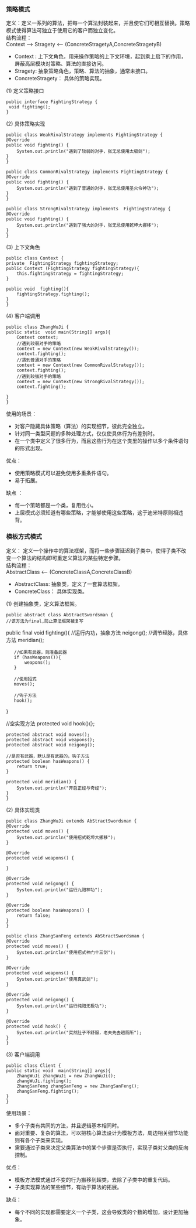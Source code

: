 ### 策略模式 
定义：定义一系列的算法，把每一个算法封装起来，并且使它们可相互替换。策略模式使得算法可独立于使用它的客户而独立变化。  
结构流程：    
Context --> Stragety  <-- (ConcreteStragetyA,ConcreteStragetyB)  
  
* Context : 上下文角色，用来操作策略的上下文环境，起到乘上启下的作用，屏蔽高层模块对策略、算法的直接访问。  
* Stragety: 抽象策略角色，策略、算法的抽象，通常未接口。  
* ConcreteStragety： 具体的策略实现。    
  
(1) 定义策略接口  
  
	public interface FightingStrategy {
     void fighting();
	}  
(2) 具体策略实现  
	   
	public class WeakRivalStrategy implements FightingStrategy {
    @Override
    public void fighting() {
        System.out.println("遇到了较弱的对手，张无忌使用太极剑");
    }
	}   

	public class CommonRivalStrategy implements FightingStrategy {
    @Override
    public void fighting() {
        System.out.println("遇到了普通的对手，张无忌使用圣火令神功");
    }
	}
	  
	public class StrongRivalStrategy implements  FightingStrategy {
    @Override
    public void fighting() {
        System.out.println("遇到了强大的对手，张无忌使用乾坤大挪移");
    }
	}  
(3) 上下文角色  
  
	public class Context {  
    private  FightingStrategy fightingStrategy;
    public Context (FightingStrategy fightingStrategy){
        this.fightingStrategy = fightingStrategy;
    }
    
    public void  fighting(){
        fightingStrategy.fighting();
    }
	}    
  
(4) 客户端调用  
  
	public class ZhangWuJi {
    public static  void main(String[] args){
        Context context;
        //遇到较弱对手的策略
        context = new Context(new WeakRivalStrategy());
        context.fighting();
        //遇到普通对手的策略
        context = new Context(new CommonRivalStrategy());
        context.fighting();
        //遇到较强对手的策略
        context = new Context(new StrongRivalStrategy());
        context.fighting();

    }
	}  
  
使用的场景： 
    
* 对客户隐藏具体策略（算法）的实现细节，彼此完全独立。  
* 针对同一类型问题的多种处理方式，仅仅使具体行为有差别时。  
* 在一个类中定义了很多行为，而且这些行为在这个类里的操作以多个条件语句的形式出现。  
  
优点：  
  
* 使用策略模式可以避免使用多重条件语句。  
* 易于拓展。  
  
缺点 ：  
  
* 每一个策略都是一个类，复用性小。  
* 上层模式必须知道有哪些策略，才能够使用这些策略，这于迪米特原则相违背。  
  
### 模板方式模式  
定义： 定义一个操作中的算法框架，而将一些步骤延迟到子类中，使得子类不改变一个算法的结构即可重定义算法的某些特定步骤。  
结构流程：   
AbstractClass  <-- (ConcreteClassA,ConcreteClassB)  
  
* AbstractClass: 抽象类，定义了一套算法框架。  
* ConcreteClass： 具体实现类。  
  
(1) 创建抽象类，定义算法框架。  
  
	public abstract class AbStractSwordsman {
    //该方法为final,防止算法框架被复写
   public final void  fighting(){
       //运行内功，抽象方法
       neigong();
       //调节经脉，具体方法
       meridian();

       //如果有武器，则准备武器
       if (hasWeapons()){
           weapons();
       }

       //使用招式
       moves();

       //钩子方法
       hook();


   }

   //空实现方法
    protected void hook(){};

    protected abstract void moves();
    protected abstract void weapons();
    protected abstract void neigong();

    //是否有武器，默认是有武器的，钩子方法
    protected boolean hasWeapons() {
        return true;
    }

    protected void meridian() {
        System.out.println("开启正经与奇经");
    }
	}  
   
(2) 具体实现类  
  
	public class ZhangWuJi extends AbStractSwordsman {
    @Override
    protected void moves() {
        System.out.println("使用招式乾坤大挪移");
    }

    @Override
    protected void weapons() {

    }

    @Override
    protected void neigong() {
        System.out.println("运行九阳神功");
    }

    @Override
    protected boolean hasWeapons() {
        return false;
    }
	}  
 	  
	public class ZhangSanFeng extends AbStractSwordsman {
    @Override
    protected void moves() {
        System.out.println("使用招式神门十三剑");
    }

    @Override
    protected void weapons() {
        System.out.println("使用真武剑");
    }

    @Override
    protected void neigong() {
        System.out.println("运行纯阳无极功");
    }

    @Override
    protected void hook() {
        System.out.println("突然肚子不舒服，老夫先去趟厕所");
    }
	}  
  
(3) 客户端调用  
  
	public class Client {
    public static void  main(String[] args){
        ZhangWuJi zhangWuJi = new ZhangWuJi();
        zhangWuJi.fighting();
        ZhangSanFeng zhangSanFeng = new ZhangSanFeng();
        zhangSanFeng.fighting();
    }
	}  
  
使用场景： 
  
* 多个子类有共同的方法，并且逻辑基本相同时。  
* 面对重要、复杂的算法，可以把核心算法设计为模板方法，周边相关细节功能则有各个子类来实现。  
* 需要通过子类来决定父类算法中的某个步骤是否执行，实现子类对父类的反向控制。  
  
优点： 
  
* 模板方法模式通过不变的行为搬移到超类，去除了子类中的重复代码。  
* 子类实现算法的某些细节，有助于算法的拓展。  
  
缺点：   
  
* 每个不同的实现都需要定义一个子类，这会导致类的个数的增加，设计更加抽象。